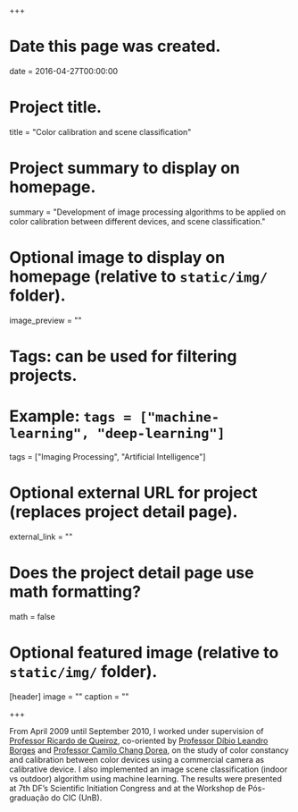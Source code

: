 +++
# Date this page was created.
date = 2016-04-27T00:00:00

# Project title.
title = "Color calibration and scene classification"

# Project summary to display on homepage.
summary = "Development of image processing algorithms to be applied on color calibration between different devices, and scene classification."

# Optional image to display on homepage (relative to `static/img/` folder).
image_preview = ""

# Tags: can be used for filtering projects.
# Example: `tags = ["machine-learning", "deep-learning"]`
tags = ["Imaging Processing", "Artificial Intelligence"]

# Optional external URL for project (replaces project detail page).
external_link = ""

# Does the project detail page use math formatting?
math = false

# Optional featured image (relative to `static/img/` folder).
[header]
image = ""
caption = ""

+++

From April 2009 until September 2010, I worked under supervision of [Professor Ricardo de Queiroz](http://queiroz.divp.org), co-oriented by [Professor Díbio Leandro Borges](https://www.researchgate.net/profile/Dibio_Borges) and [Professor Camilo Chang Dorea](http://lattes.cnpq.br/7370796774582075), on the study of color constancy and calibration between color devices using a commercial camera as calibrative device. I also implemented an image scene classification (indoor vs outdoor) algorithm using machine learning. The results were presented at 7th DF’s Scientific Initiation Congress and at the Workshop de Pós-graduação do CIC (UnB).